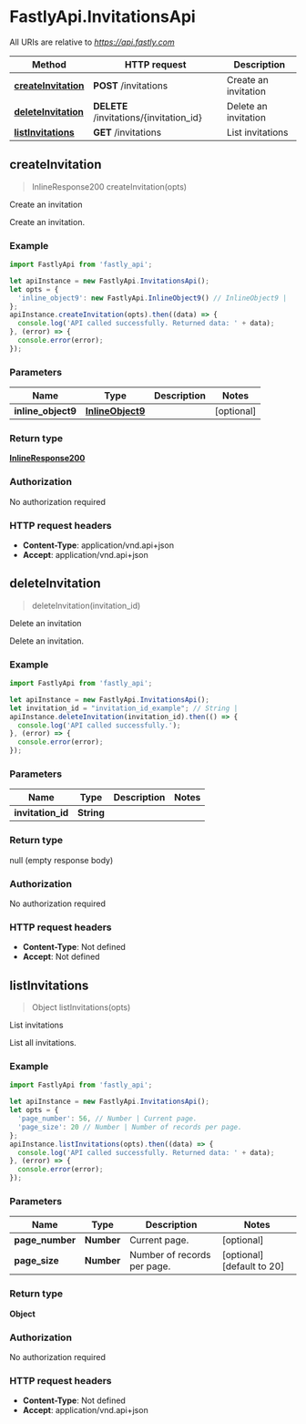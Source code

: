 # FastlyApi.InvitationsApi

All URIs are relative to *https://api.fastly.com*

Method | HTTP request | Description
------------- | ------------- | -------------
[**createInvitation**](InvitationsApi.md#createInvitation) | **POST** /invitations | Create an invitation
[**deleteInvitation**](InvitationsApi.md#deleteInvitation) | **DELETE** /invitations/{invitation_id} | Delete an invitation
[**listInvitations**](InvitationsApi.md#listInvitations) | **GET** /invitations | List invitations



## createInvitation

> InlineResponse200 createInvitation(opts)

Create an invitation

Create an invitation.

### Example

```javascript
import FastlyApi from 'fastly_api';

let apiInstance = new FastlyApi.InvitationsApi();
let opts = {
  'inline_object9': new FastlyApi.InlineObject9() // InlineObject9 | 
};
apiInstance.createInvitation(opts).then((data) => {
  console.log('API called successfully. Returned data: ' + data);
}, (error) => {
  console.error(error);
});

```

### Parameters


Name | Type | Description  | Notes
------------- | ------------- | ------------- | -------------
 **inline_object9** | [**InlineObject9**](InlineObject9.md)|  | [optional] 

### Return type

[**InlineResponse200**](InlineResponse200.md)

### Authorization

No authorization required

### HTTP request headers

- **Content-Type**: application/vnd.api+json
- **Accept**: application/vnd.api+json


## deleteInvitation

> deleteInvitation(invitation_id)

Delete an invitation

Delete an invitation.

### Example

```javascript
import FastlyApi from 'fastly_api';

let apiInstance = new FastlyApi.InvitationsApi();
let invitation_id = "invitation_id_example"; // String | 
apiInstance.deleteInvitation(invitation_id).then(() => {
  console.log('API called successfully.');
}, (error) => {
  console.error(error);
});

```

### Parameters


Name | Type | Description  | Notes
------------- | ------------- | ------------- | -------------
 **invitation_id** | **String**|  | 

### Return type

null (empty response body)

### Authorization

No authorization required

### HTTP request headers

- **Content-Type**: Not defined
- **Accept**: Not defined


## listInvitations

> Object listInvitations(opts)

List invitations

List all invitations.

### Example

```javascript
import FastlyApi from 'fastly_api';

let apiInstance = new FastlyApi.InvitationsApi();
let opts = {
  'page_number': 56, // Number | Current page.
  'page_size': 20 // Number | Number of records per page.
};
apiInstance.listInvitations(opts).then((data) => {
  console.log('API called successfully. Returned data: ' + data);
}, (error) => {
  console.error(error);
});

```

### Parameters


Name | Type | Description  | Notes
------------- | ------------- | ------------- | -------------
 **page_number** | **Number**| Current page. | [optional] 
 **page_size** | **Number**| Number of records per page. | [optional] [default to 20]

### Return type

**Object**

### Authorization

No authorization required

### HTTP request headers

- **Content-Type**: Not defined
- **Accept**: application/vnd.api+json

